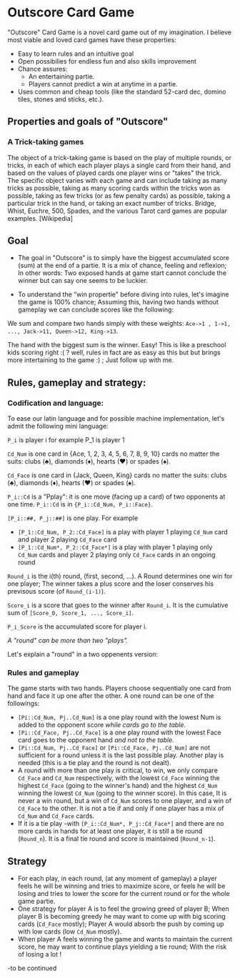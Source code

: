 # Outscore Card Game

"Outscore" Card Game is a novel card game out of my imagination. I believe most viable and loved card games have these properties:

- Easy to learn rules and an intuitive goal
- Open possibilies for endless fun and also skills improvement 
- Chance assures: 
    - An entertaining partie.
    - Players cannot predict a win at anytime in a partie.
- Uses common and cheap tools (like the standard 52-card dec, domino tiles, stones and sticks, etc.).

## Properties and goals of "Outscore"

### A Trick-taking games

The object of a trick-taking game is based on the play of multiple rounds, or tricks, in each of which each player plays a single card from their hand, and based on the values of played cards one player wins or "takes" the trick. The specific object varies with each game and can include taking as many tricks as possible, taking as many scoring cards within the tricks won as possible, taking as few tricks (or as few penalty cards) as possible, taking a particular trick in the hand, or taking an exact number of tricks. Bridge, Whist, Euchre, 500, Spades, and the various Tarot card games are popular examples. [Wikipedia]

## Goal

- The goal in "Outscore" is to simply have the biggest accumulated score (sum) at the end of a partie. It is a mix of chance, feeling and reflexion; In other words: Two exposed hands at game start cannot conclude the winner but can say one seems to be luckier.

- To understand the "win propertie" before diving into rules, let's imagine the game is 100% chance; Assuming this, having two hands without gameplay we can conclude scores like the following:

We sum and compare two hands simply with these weights: `Ace->1 , 1->1, ..., Jack->11, Queen->12, King->13`.

The hand with the biggest sum is the winner. Easy! This is like a preschool kids scoring right :( ? well, rules in fact are as easy as this but but brings more intertaining to the game :) ; Just follow up with me.

## Rules, gameplay and strategy:

### Codification and language:

To ease our latin language and for possible machine implementation, let's admit the following mini language:

`P_i` is player i for example P_1 is player 1

`Cd_Num` is one card in {Ace, 1, 2, 3, 4, 5, 6, 7, 8, 9, 10} cards no matter the suits: clubs (♣), diamonds (♦), hearts (♥) or spades (♠).

`Cd_Face` is one card in {Jack, Queen, King} cards no matter the suits: clubs (♣), diamonds (♦), hearts (♥) or spades (♠).

`P_i::Cd` is a "Pplay": it is one move (facing up a card) of two opponents at one time. `P_i::Cd` is in `{P_i::Cd_Num, P_i::Face}`.

`[P_i::##, P_j::##]` is one play. For example 
- `[P_1::Cd_Num, P_2::Cd_Face]` is a play with player 1 playing `Cd_Num` card and player 2 playing `Cd_Face` card
- `[P_1::Cd_Num*, P_2::Cd_Face*]` is a play with player 1 playing only `Cd_Num` cards and player 2 playing only `Cd_Face` cards in an ongoing round 

`Round_i` is the i(th) round, (first, second, ...). A Round determines one win for one player; The winner takes a plus score and the loser conserves his previsous score (of `Round_(i-1)`).

`Score_i` is a score that goes to the winner after `Round_i`. It is the cumulative sum of `[Score_0, Score_1, ..., Score_i]`.

`P_i_Score` is the accumulated score for player i.

*A "round" can be more than two "plays".*

Let's explain a "round" in a two oppenents version:

### Rules and gameplay

The game starts with two hands. Players choose sequentially one card from hand and face it up one after the other.
A one round can be one of the followings:

- `[Pi::Cd_Num, Pj..Cd_Num]` is a one play round with the lowest Num is added to the opponent score *while cards go to the table.*
- `[Pi::Cd_Face, Pj..Cd_Face]` is a one play round with the lowest Face card goes to the opponent hand *and not to the table.*
- `[Pi::Cd_Num, Pj..Cd_Face]` or `[Pi::Cd_Face, Pj..Cd_Num]` are not sufficient for a round unless it is the last possible play. Another play is needed (this is a tie play and the round is not dealt).
- A round with more than one play is critical, to win, we only compare `Cd_Face` and `Cd_Num` respectively, with the lowest `Cd_Face` winning the highest `Cd_Face` (going to the winner's hand) and the highest `Cd_Num` winning the lowest `Cd_Num` (going to the winner score). In this case, It is never a win round, but a win of `Cd_Num` scores to one player, and a win of `Cd_Face` to the other. It is not a tie if and only if one player has a mix of `Cd_Num` and `Cd_Face` cards.
- If it is a tie play -with `[P_i::Cd_Num*, P_j::Cd_Face*]` and there are no more cards in hands for at least one player, it is still a tie round (`Round_n`). It is a final tie round and score is maintained (`Round_n-1`).

## Strategy

 - For each play, in each round, (at any moment of gameplay) a player feels he will be winning and tries to maximize score, or feels he will be losing and tries to lower the score for the current round or for the whole game partie.
 - One strategy for player A is to feel the growing greed of player B; When player B is becoming greedy he may want to come up with big scoring cards (`Cd_Face` mostly); Player A would absorb the push by coming up with low cards (low `Cd_Num` mostly).
 - When player A feels winning the game and wants to maintain the current score, he may want to continue plays yielding a tie round; With the risk of losing a lot !

-to be continued

